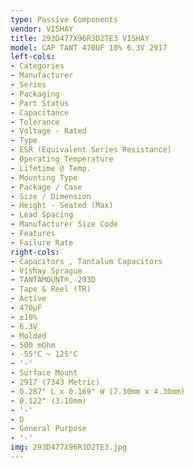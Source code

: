 ```yaml
---
type: Passive Components
vendor: VISHAY
title: 293D477X96R3D2TE3 VISHAY
model: CAP TANT 470UF 10% 6.3V 2917
left-cols:
- Categories
- Manufacturer
- Series
- Packaging 
- Part Status
- Capacitance
- Tolerance
- Voltage - Rated
- Type
- ESR (Equivalent Series Resistance)
- Operating Temperature
- Lifetime @ Temp.
- Mounting Type
- Package / Case
- Size / Dimension
- Height - Seated (Max)
- Lead Spacing
- Manufacturer Size Code
- Features
- Failure Rate
right-cols:
- Capacitors , Tantalum Capacitors 　
- Vishay Sprague
- TANTAMOUNT®, 293D
- Tape & Reel (TR) 
- Active
- 470µF
- ±10%
- 6.3V
- Molded
- 500 mOhm
- -55°C ~ 125°C
- '-'
- Surface Mount
- 2917 (7343 Metric)
- 0.287" L x 0.169" W (7.30mm x 4.30mm)
- 0.122" (3.10mm)
- '-'
- D
- General Purpose
- '-'
img: 293D477X96R3D2TE3.jpg
---
```

